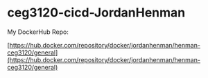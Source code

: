 # ceg3120-cicd-JordanHenman

My DockerHub Repo:

[https://hub.docker.com/repository/docker/jordanhenman/henman-ceg3120/general](https://hub.docker.com/repository/docker/jordanhenman/henman-ceg3120/general)
